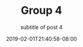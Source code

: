 ---
title: Group 4
subtitle: subtitle of post 4
date: 2019-02-01T21:40:58-08:00
draft: true
author:
kind: post
type: notes
layout: single
slug: groups-1
description: 
keywords: 
categories: 
- groups
releases: 
- groups
weight: 
---